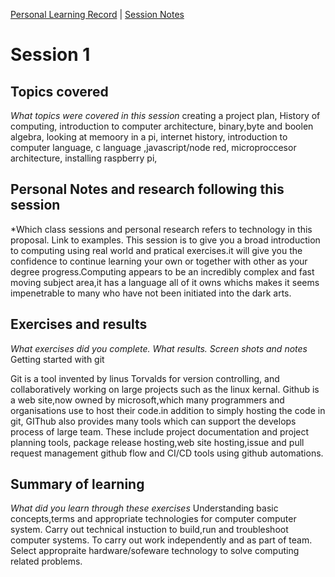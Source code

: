 [Personal Learning Record](../../personal_learning_record/personal_learning_record.md) | [Session Notes](../sessions/README.md) 

# Session 1

## Topics covered
*What topics were covered in this session*
creating a project plan,
History of computing,
introduction to computer architecture,
binary,byte and boolen algebra,
looking at memoory in a pi,
internet history,
introduction to computer language, c language ,javascript/node red,
microproccesor  architecture,
installing raspberry pi,




## Personal Notes and research following this session
*Which class sessions and personal research refers to technology in this proposal. Link to examples.
This session is to give you a broad introduction to computing using real world and pratical exercises.it will give you the confidence to continue learning your own or together with other as your degree progress.Computing appears to be an incredibly complex and fast moving subject area,it has a language all of it owns whichs makes it seems impenetrable to many who have not been initiated into the dark arts.


## Exercises and results
*What exercises did you complete. What results. Screen shots and notes*
 Getting started with git

 Git is a tool invented by linus Torvalds for version controlling, and collaboratively working on large projects such as the linux kernal.
 Github is a web site,now owned by microsoft,which many programmers and organisations use to host their code.in addition to simply hosting the code in git, GIThub also provides many tools which can support the develops process of large team. These include project documentation and project planning tools, package release hosting,web site hosting,issue and pull request management github flow and CI/CD tools using github automations.



## Summary of learning
*What did you learn through these exercises*
Understanding basic concepts,terms and appropriate technologies for computer computer system.
 Carry out technical instuction to build,run and troubleshoot computer systems.
 To carry out work independently and as part of team.
 Select appropraite hardware/sofeware technology to solve computing related problems.
